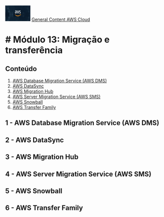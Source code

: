  <img src="../images/extra/banner_aws.png" alt="aws" width=80 height=50 /> [General Content AWS Cloud][1]

[1]: https://github.com/weder96/aws-certification-learning

# # Módulo 13: Migração e transferência

## Conteúdo
1. <a href="#section-1"> AWS Database Migration Service (AWS DMS) </a>
2. <a href="#section-2"> AWS DataSync </a>
3. <a href="#section-3"> AWS Migration Hub </a>
4. <a href="#section-4"> AWS Server Migration Service (AWS SMS) </a>
5. <a href="#section-5"> AWS Snowball </a>
6. <a href="#section-6"> AWS Transfer Family </a>


## <a id="section-1" ></a> **1 - AWS Database Migration Service (AWS DMS)**
## <a id="section-2" ></a> **2 - AWS DataSync**
## <a id="section-3" ></a> **3 - AWS Migration Hub**
## <a id="section-4" ></a> **4 - AWS Server Migration Service (AWS SMS)**
## <a id="section-5" ></a> **5 - AWS Snowball**
## <a id="section-6" ></a> **6 - AWS Transfer Family**